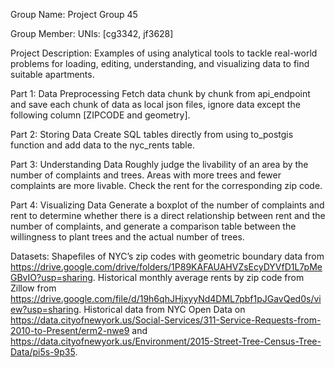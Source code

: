 Group Name: Project Group 45

Group Member: UNIs: [cg3342, jf3628]

Project Description:
Examples of using analytical tools to tackle real-world problems for loading, editing, understanding, and visualizing data to find suitable apartments.

Part 1: Data Preprocessing
Fetch data chunk by chunk from api_endpoint and save each chunk of data as local json files, ignore data except the following column [ZIPCODE and geometry].

Part 2: Storing Data
Create SQL tables directly from using to_postgis function and add data to the nyc_rents table.

Part 3: Understanding Data
Roughly judge the livability of an area by the number of complaints and trees. Areas with more trees and fewer complaints are more livable. Check the rent for the corresponding zip code.

Part 4: Visualizing Data
Generate a boxplot of the number of complaints and rent to determine whether there is a direct relationship between rent and the number of complaints, and generate a comparison table between the willingness to plant trees and the actual number of trees.

Datasets:
Shapefiles of NYC’s zip codes with geometric boundary data from https://drive.google.com/drive/folders/1P89KAFAUAHVZsEcyDYVfD1L7pMeGBvIO?usp=sharing.
Historical monthly average rents by zip code from Zillow from https://drive.google.com/file/d/19h6qhJHjxyyNd4DML7pbf1pJGavQed0s/view?usp=sharing.
Historical data from NYC Open Data on https://data.cityofnewyork.us/Social-Services/311-Service-Requests-from-2010-to-Present/erm2-nwe9 and https://data.cityofnewyork.us/Environment/2015-Street-Tree-Census-Tree-Data/pi5s-9p35.